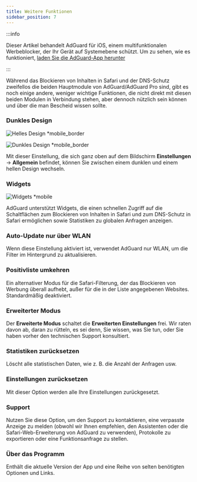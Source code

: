 ```yaml
---
title: Weitere Funktionen
sidebar_position: 7
---
```


:::info

Dieser Artikel behandelt AdGuard für iOS, einem multifunktionalen Werbeblocker, der Ihr Gerät auf Systemebene schützt. Um zu sehen, wie es funktioniert, [laden Sie die AdGuard-App herunter](https://agrd.io/download-kb-adblock)

:::

Während das Blockieren von Inhalten in Safari und der DNS-Schutz zweifellos die beiden Hauptmodule von AdGuard/AdGuard Pro sind, gibt es noch einige andere, weniger wichtige Funktionen, die nicht direkt mit diesen beiden Modulen in Verbindung stehen, aber dennoch nützlich sein können und über die man Bescheid wissen sollte.

### **Dunkles Design**

![Helles Design \*mobile_border](https://cdn.adtidy.org/blog/new/26vo4homelight.jpeg)

![Dunkles Design \*mobile_border](https://cdn.adtidy.org/blog/new/bgko8homedark.jpeg)

Mit dieser Einstellung, die sich ganz oben auf dem Bildschirm **Einstellungen** → **Allgemein** befindet, können Sie zwischen einem dunklen und einem hellen Design wechseln.

### **Widgets**

![Widgets \*mobile](https://cdn.adtidy.org/public/Adguard/Release_notes/iOS/v4.0/widget_en.jpg)

AdGuard unterstützt Widgets, die einen schnellen Zugriff auf die Schaltflächen zum Blockieren von Inhalten in Safari und zum DNS-Schutz in Safari ermöglichen sowie Statistiken zu globalen Anfragen anzeigen.

### **Auto-Update nur über WLAN**

Wenn diese Einstellung aktiviert ist, verwendet AdGuard nur WLAN, um die Filter im Hintergrund zu aktualisieren.

### **Positivliste umkehren**

Ein alternativer Modus für die Safari-Filterung, der das Blockieren von Werbung überall aufhebt, außer für die in der Liste angegebenen Websites. Standardmäßig deaktiviert.

### **Erweiterter Modus**

Der **Erweiterte Modus** schaltet die **Erweiterten Einstellungen** frei. Wir raten davon ab, daran zu rütteln, es sei denn, Sie wissen, was Sie tun, oder Sie haben vorher den technischen Support konsultiert.

### **Statistiken zurücksetzen**

Löscht alle statistischen Daten, wie z. B. die Anzahl der Anfragen usw.

### **Einstellungen zurücksetzen**

Mit dieser Option werden alle Ihre Einstellungen zurückgesetzt.

### **Support**

Nutzen Sie diese Option, um den Support zu kontaktieren, eine verpasste Anzeige zu melden (obwohl wir Ihnen empfehlen, den Assistenten oder die Safari-Web-Erweiterung von AdGuard zu verwenden), Protokolle zu exportieren oder eine Funktionsanfrage zu stellen.

### **Über das Programm**

Enthält die aktuelle Version der App und eine Reihe von selten benötigten Optionen und Links.
